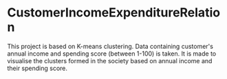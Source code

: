 # CustomerIncomeExpenditureRelation

This project is based on K-means clustering. Data containing customer's annual income and spending score (between 1-100) is taken. It is made to visualise the clusters formed in the society based on annual income and their spending score.
